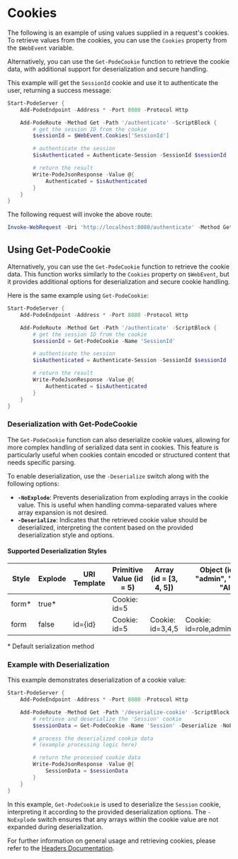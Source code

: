 
# Cookies

The following is an example of using values supplied in a request's cookies. To retrieve values from the cookies, you can use the `Cookies` property from the `$WebEvent` variable.

Alternatively, you can use the `Get-PodeCookie` function to retrieve the cookie data, with additional support for deserialization and secure handling.

This example will get the `SessionId` cookie and use it to authenticate the user, returning a success message:

```powershell
Start-PodeServer {
    Add-PodeEndpoint -Address * -Port 8080 -Protocol Http

    Add-PodeRoute -Method Get -Path '/authenticate' -ScriptBlock {
        # get the session ID from the cookie
        $sessionId = $WebEvent.Cookies['SessionId']

        # authenticate the session
        $isAuthenticated = Authenticate-Session -SessionId $sessionId

        # return the result
        Write-PodeJsonResponse -Value @{
            Authenticated = $isAuthenticated
        }
    }
}
```

The following request will invoke the above route:

```powershell
Invoke-WebRequest -Uri 'http://localhost:8080/authenticate' -Method Get -Headers @{ Cookie = 'SessionId=abc123' }
```

## Using Get-PodeCookie

Alternatively, you can use the `Get-PodeCookie` function to retrieve the cookie data. This function works similarly to the `Cookies` property on `$WebEvent`, but it provides additional options for deserialization and secure cookie handling.

Here is the same example using `Get-PodeCookie`:

```powershell
Start-PodeServer {
    Add-PodeEndpoint -Address * -Port 8080 -Protocol Http

    Add-PodeRoute -Method Get -Path '/authenticate' -ScriptBlock {
        # get the session ID from the cookie
        $sessionId = Get-PodeCookie -Name 'SessionId'

        # authenticate the session
        $isAuthenticated = Authenticate-Session -SessionId $sessionId

        # return the result
        Write-PodeJsonResponse -Value @{
            Authenticated = $isAuthenticated
        }
    }
}
```

### Deserialization with Get-PodeCookie

The `Get-PodeCookie` function can also deserialize cookie values, allowing for more complex handling of serialized data sent in cookies. This feature is particularly useful when cookies contain encoded or structured content that needs specific parsing.

To enable deserialization, use the `-Deserialize` switch along with the following options:

- **`-NoExplode`**: Prevents deserialization from exploding arrays in the cookie value. This is useful when handling comma-separated values where array expansion is not desired.
- **`-Deserialize`**: Indicates that the retrieved cookie value should be deserialized, interpreting the content based on the provided deserialization style and options.



#### Supported Deserialization Styles

| Style | Explode | URI Template | Primitive Value (id = 5) | Array (id = [3, 4, 5]) | Object (id = {"role": "admin", "firstName": "Alex"}) |
|-------|---------|--------------|--------------------------|------------------------|------------------------------------------------------|
| form* | true*   |              | Cookie: id=5             |                        |                                                      |
| form  | false   | id={id}      | Cookie: id=5             | Cookie: id=3,4,5       | Cookie: id=role,admin,firstName,Alex                 |

\* Default serialization method

### Example with Deserialization

This example demonstrates deserialization of a cookie value:

```powershell
Start-PodeServer {
    Add-PodeEndpoint -Address * -Port 8080 -Protocol Http

    Add-PodeRoute -Method Get -Path '/deserialize-cookie' -ScriptBlock {
        # retrieve and deserialize the 'Session' cookie
        $sessionData = Get-PodeCookie -Name 'Session' -Deserialize -NoExplode

        # process the deserialized cookie data
        # (example processing logic here)

        # return the processed cookie data
        Write-PodeJsonResponse -Value @{
            SessionData = $sessionData
        }
    }
}
```

In this example, `Get-PodeCookie` is used to deserialize the `Session` cookie, interpreting it according to the provided deserialization options. The `-NoExplode` switch ensures that any arrays within the cookie value are not expanded during deserialization.

For further information on general usage and retrieving cookies, please refer to the [Headers Documentation](Cookies.md).